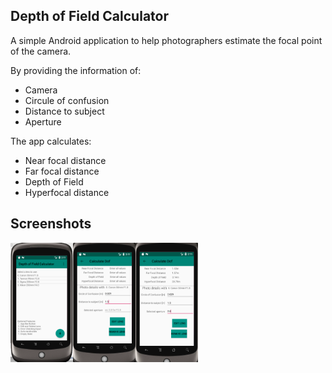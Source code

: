 ## Depth of Field Calculator

A simple Android application to help photographers estimate the focal point of the camera. 

By providing the information of:
- Camera
- Circule of confusion
- Distance to subject
- Aperture

The app calculates:
- Near focal distance
- Far focal distance
- Depth of Field
- Hyperfocal distance

## Screenshots

<div align="center">
	<div style="display:flex;">
  		<img src="./screenshots/Home.png" width="100">
  		<img src="./screenshots/enterValues.png" width="100">
  		<img src="./screenshots/result.png" width="100">
	</div>
</div>